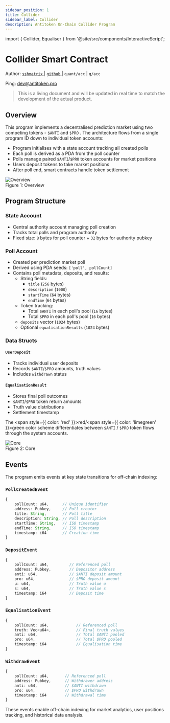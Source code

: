 ```yaml
---
sidebar_position: 1
title: Collider
sidebar_label: Collider
description: Antitoken On-Chain Collider Program
---
```

import { Collider, Equaliser } from '@site/src/components/InteractiveScript'; 

# Collider Smart Contract

Author: [ `sshmatrix` ](https://sshmatrix.ss.codes/) | [ `github` ](https://github.com/antitokens/solana-collider) | `quant/acc` | `q/acc` 

Ping: [dev@antitoken.pro](mailto:dev@antitoken.pro)

> This is a living document and will be updated in real time to match the development of the actual product.

## Overview

This program implements a decentralised prediction market using two competing tokens - `$ANTI` and `$PRO` . The architecture flows from a single program ID down to individual token accounts:

* Program initialises with a state account tracking all created polls
* Each poll is derived as a PDA from the poll counter
* Polls manage paired `$ANTI`/`$PRO` token accounts for market positions
* Users deposit tokens to take market positions
* After poll end, smart contracts handle token settlement

<img src="/img/contracts/overview.png" alt="Overview" />
<div style={{ textAlign: 'center' }}>Figure 1: Overview</div>

## Program Structure

### State Account

* Central authority account managing poll creation
* Tracks total polls and program authority
* Fixed size: `8` bytes for poll counter + `32` bytes for authority pubkey

### Poll Account

* Created per prediction market poll
* Derived using PDA seeds: `['poll', pollCount]`
* Contains poll metadata, deposits, and results:
  + String fields: 
    - `title` (`256` bytes)  
    - `description` (`1000`) 
    - `startTime` (`64` bytes) 
    - `endTime` (`64` bytes)
  + Token tracking: 
    - Total `$ANTI` in each poll's pool (`16` bytes)
    - Total `$PRO` in each poll's pool (`16` bytes)
  + `deposits` vector (`1024` bytes)
  + Optional `equalisationResults` (`1024` bytes)

### Data Structs

#### `UserDeposit` 

* Tracks individual user deposits
* Records `$ANTI`/`$PRO` amounts, truth values
* Includes `withdrawn` status

#### `EqualisationResult` 

* Stores final poll outcomes
* `$ANTI`/`$PRO` token return amounts
* Truth value distributions
* Settlement timestamp

The <span style={{ color: 'red' }}>red</span>/<span style={{ color: 'limegreen' }}>green</span> color scheme differentiates between `$ANTI` / `$PRO` token flows through the system accounts.

<img src="/img/contracts/core.png" alt="Core" />
<div style={{ textAlign: 'center' }}>Figure 2: Core</div>

## Events

The program emits events at key state transitions for off-chain indexing:

### `PollCreatedEvent` 

```typescript
{
    pollCount: u64,      // Unique identifier
    address: Pubkey,     // Poll creator
    title: String,       // Poll title
    description: String, // Poll description
    startTime: String,   // ISO timestamp
    endTime: String,     // ISO timestamp
    timestamp: i64       // Creation time
}
```

### `DepositEvent` 

```typescript
{
    pollCount: u64,         // Referenced poll
    address: Pubkey,        // Depositor address
    anti: u64,              // $ANTI deposit amount
    pro: u64,               // $PRO deposit amount  
    u: u64,                 // Truth value u
    s: u64,                 // Truth value s
    timestamp: i64          // Deposit time
}
```

### `EqualisationEvent` 

```typescript
{
    pollCount: u64,            // Referenced poll
    truth: Vec<u64>,           // Final truth values
    anti: u64,                 // Total $ANTI pooled
    pro: u64,                  // Total $PRO pooled
    timestamp: i64             // Equalisation time
}
```

### `WithdrawEvent` 

```typescript
{
    pollCount: u64,       // Referenced poll
    address: Pubkey,      // Withdrawer address
    anti: u64,            // $ANTI withdrawn
    pro: u64,             // $PRO withdrawn
    timestamp: i64        // Withdrawal time
}
```

These events enable off-chain indexing for market analytics, user positions tracking, and historical data analysis.

